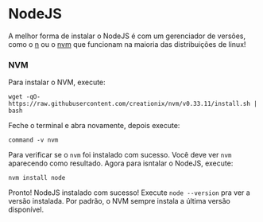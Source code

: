 # NodeJS

A melhor forma de instalar o NodeJS é com um gerenciador de versões, como o [n](https://github.com/tj/n) ou o [nvm](https://github.com/creationix/nvm) que funcionam na maioria das distribuições de linux!

### NVM

Para instalar o NVM, execute:

```shell
wget -qO- https://raw.githubusercontent.com/creationix/nvm/v0.33.11/install.sh | bash
```

Feche o terminal e abra novamente, depois execute:

```shell
command -v nvm
```

Para verificar se o `nvm` foi instalado com sucesso. Você deve ver `nvm` aparecendo como resultado. Agora para isntalar o NodeJS, execute:

```shell
nvm install node
```

Pronto! NodeJS instalado com sucesso! Execute `node --version` pra ver a versão instalada. Por padrão, o NVM sempre instala a última versão disponível.

